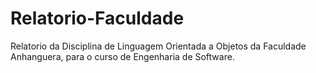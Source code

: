 # Relatorio-Faculdade
Relatorio da Disciplina de Linguagem Orientada a Objetos da Faculdade Anhanguera, para o curso de Engenharia de Software.
